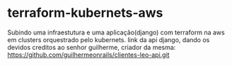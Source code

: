 # terraform-kubernets-aws
Subindo uma infraestutura e uma aplicação(django) com terraform na aws em clusters orquestrado pelo kubernets. 
link da api django, dando os devidos creditos ao senhor guilherme, criador da mesma: https://github.com/guilhermeonrails/clientes-leo-api.git 







          
 

